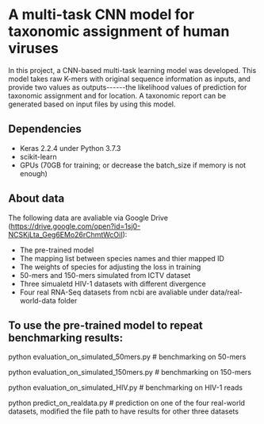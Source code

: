 # A multi-task CNN model for taxonomic assignment of human viruses

In this project, a CNN-based multi-task learning model was developed. This model takes raw K-mers with original sequence information as inputs, and provide two values as outputs------the likelihood values of prediction for taxonomic assignment and for location. A taxonomic report can be generated based on input files by using this model.

## Dependencies
- Keras 2.2.4 under Python 3.7.3
- scikit-learn
- GPUs (70GB for training; or decrease the batch_size if memory is not enough)

## About data
The following data are avaliable via Google Drive (https://drive.google.com/open?id=1sj0-NCSKjLta_Geg6EMo26rChmtWcOiI):

- The pre-trained model
- The mapping list between species names and thier mapped ID
- The weights of species for adjusting the loss in training
- 50-mers and 150-mers simulated from ICTV dataset
- Three simualetd HIV-1 datasets with different divergence
- Four real RNA-Seq datasets from ncbi are avaliable under data/real-world-data folder


## To use the pre-trained model to repeat benchmarking results:

python evaluation_on_simulated_50mers.py # benchmarking on 50-mers

python evaluation_on_simulated_150mers.py # benchmarking on 150-mers

python evaluation_on_simulated_HIV.py # benchmarking on HIV-1 reads

python predict_on_realdata.py # prediction on one of the four real-world datasets, modified the file path to have results for other three datasets
